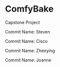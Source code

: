 # ComfyBake
Capstone Project

Commit Name: Steven

Commit Name: Cisco

Commit Name: Zhenying

Commit Name: Joanne
